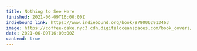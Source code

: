 ```yaml
---
title: Nothing to See Here
finished: 2021-06-09T16:00:00Z
indiebound_link: https://www.indiebound.org/book/9780062913463
image: https://coffee-cake.nyc3.cdn.digitaloceanspaces.com/book_covers/2021/nothing-to-see-here.jpg
date: 2021-06-09T16:00:00Z
canLend: true
---
```

